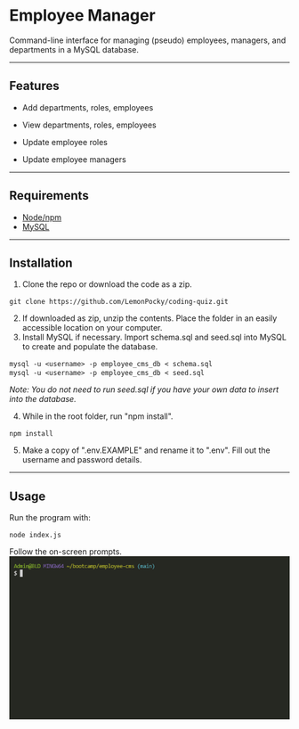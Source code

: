 # Employee Manager
Command-line interface for managing (pseudo) employees, managers, and departments in a MySQL database.

---
## Features
- Add departments, roles, employees

- View departments, roles, employees

- Update employee roles

- Update employee managers
---
## Requirements
- [Node/npm](https://docs.npmjs.com/downloading-and-installing-node-js-and-npm)
- [MySQL](https://dev.mysql.com/downloads/mysql/)

---
## Installation

1. Clone the repo or download the code as a zip.   
```
git clone https://github.com/LemonPocky/coding-quiz.git
```
2. If downloaded as zip, unzip the contents. Place the folder in an easily accessible location on your computer.
3. Install MySQL if necessary. Import schema.sql and seed.sql into MySQL to create and populate the database.
```
mysql -u <username> -p employee_cms_db < schema.sql
mysql -u <username> -p employee_cms_db < seed.sql
```
*Note: You do not need to run seed.sql if you have your own data to insert into the database.*

4. While in the root folder, run "npm install".
```
npm install
```
5. Make a copy of ".env.EXAMPLE" and rename it to ".env". Fill out the username and password details.
---
## Usage

Run the program with:
```
node index.js
```
Follow the on-screen prompts.
![Employee CLI demo](assets/employee-cms-demo.gif)